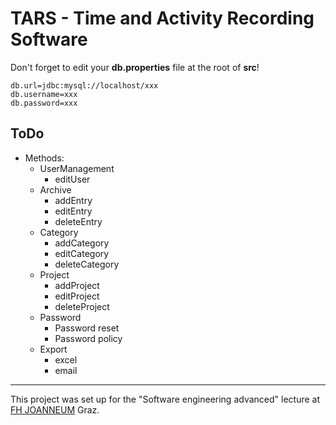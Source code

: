 # TARS - Time and Activity Recording Software

Don't forget to edit your **db.properties** file at the root of **src**!

```
db.url=jdbc:mysql://localhost/xxx
db.username=xxx
db.password=xxx
```

## ToDo
* Methods:
    * UserManagement
        * editUser
    * Archive
        * addEntry
        * editEntry
        * deleteEntry
    * Category
        * addCategory
        * editCategory
        * deleteCategory
    * Project
        * addProject
        * editProject
        * deleteProject
    * Password
        * Password reset
        * Password policy
    * Export
        * excel
        * email

---
This project was set up for the "Software engineering advanced" lecture at [FH JOANNEUM](https://www.fh-joanneum.at/) Graz.
